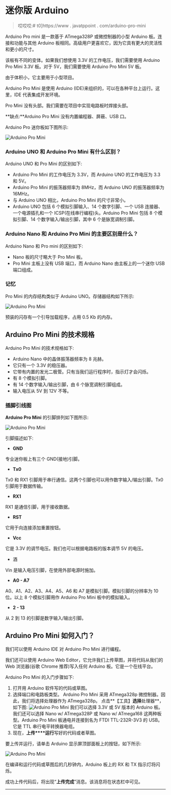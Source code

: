 # 迷你版 Arduino

> 哎哎哎:# t0]https://www . javatppoint . com/arduino-pro-mini

Arduino Pro mini 是一款基于 ATmega328P 或微控制器的小型 Arduino 板。连接和功能与其他 Arduino 板相同。高级用户更喜欢它，因为它具有更大的灵活性和更小的尺寸。

该板有不同的变体。如果我们想使用 3.3V 的工作电压，我们需要使用 Arduino Pro Mini 3.3V 板。对于 5V，我们需要使用 Arduino Pro Mini 5V 板。

由于体积小，它主要用于小型项目。

Arduino Pro Mini 是使用 Arduino (IDE)来组织的，可以在各种平台上运行。这里，IDE 代表集成开发环境。

Pro Mini 没有头部。我们需要在项目中实现电路板时焊接头部。

**缺点:**Arduino Pro Mini 没有内置编程器、屏蔽、USB 口。

Arduino Pro 迷你板如下图所示:

![Arduino Pro Mini](img/fabcd8ec68a62d0a1162e98d0acadafc.png)

### Arduino UNO 和 Arduino Pro Mini 有什么区别？

Arduino UNO 和 Pro Mini 的区别如下:

*   Arduino Pro Mini 的工作电压为 3.3V，而 Arduino UNO 的工作电压为 3.3 和 5V。
*   Arduino Pro Mini 的振荡器频率为 8MHz，而 Arduino UNO 的振荡器频率为 16MHz。
*   与 Arduino UNO 相比，Arduino Pro Mini 的尺寸非常小。
*   Arduino UNO 包括 6 个模拟引脚输入、14 个数字引脚、一个 USB 连接器、一个电源插孔和一个 ICSP(在线串行编程)头。Arduino Pro Mini 包括 8 个模拟引脚、14 个数字输入/输出引脚，其中 6 个是脉宽调制引脚。

### Arduino Nano 和 Arduino Pro Mini 的主要区别是什么？

Arduino Nano 和 Pro mini 的区别如下:

*   Nano 板的尺寸略大于 Pro Mini 板。
*   Pro Mini 主板上没有 USB 端口，而 Arduino Nano 由主板上的一个迷你 USB 端口组成。

### 记忆

Pro Mini 的内存结构类似于 Arduino UNO。存储器结构如下所示:

![Arduino Pro Mini](img/ca0f741831231f1796eee54a31fc3823.png)

预装的闪存有一个引导加载程序，占用 0.5 Kb 的内存。

## Arduino Pro Mini 的技术规格

Arduino Pro Mini 的技术规格如下:

*   Arduino Nano 中的晶体振荡器频率为 8 兆赫。
*   它只有一个 3.3V 的稳压器。
*   它带有内置的发光二极管。只有当我们运行程序时，指示灯才会闪烁。
*   有 8 个模拟引脚。
*   有 14 个数字输入/输出引脚，由 6 个脉宽调制引脚组成。
*   输入电压从 5V 到 12V 不等。

### 插脚引线图

**Arduino Pro Mini** 的引脚排列如下图所示:

![Arduino Pro Mini](img/7d59a9b1cba9ff1c56ceb73bc78e7c82.png)

引脚描述如下:

*   **GND**

专业迷你板上有三个 GND(接地)引脚。

*   **Tx0**

Tx0 和 RX1 引脚用于串行通信。这两个引脚也可以用作数字输入/输出引脚。Tx0 引脚用于数据传输。

*   **RX1**

RX1 是通信引脚，用于接收数据。

*   **RST**

它用于向连接添加重置按钮。

*   **Vcc**

它是 3.3V 的调节电压。我们也可以根据电路板的版本调节 5V 的电压。

*   酒

Vin 是输入电压引脚，在使用外部电源时施加。

*   **A0 - A7**

A0、A1、A2、A3、A4、A5、A6 和 A7 是模拟引脚。模拟引脚的分辨率为 10 位。以上 8 个模拟引脚用作 Arduino Pro Mini 板中的模拟输入。

*   **2 - 13**

从 2 到 13 的引脚是数字输入/输出引脚。

## Arduino Pro Mini 如何入门？

我们可以使用 Arduino IDE 对 Arduino Pro Mini 进行编程。

我们还可以使用 Arduino Web Editor，它允许我们上传草图，并将代码从我们的 Web 浏览器(谷歌 Chrome 推荐)写入任何 Arduino 板。它是一个在线平台。

Arduino Pro Mini 的入门步骤如下:

1.  打开用 Arduino 软件写的代码或草图。
2.  选择端口和电路板类型。
    Arduino Pro Mini 采用 ATmega328p 微控制器。因此，我们将选择处理器作为 ATmega328p。
    点击**【工具】**选择**处理器**，如下图:
    ![Arduino Pro Mini](img/52ff05cebd4448081ffda01a7ada651e.png)
    我们可以选择 3.3V 或 5V 版本的 Arduino 板。我们还可以选择 Nano w/ ATmega328P 或 Nano w/ ATmega168 这两种板型。Arduino Pro Mini 板通电并连接到名为 FTDI TTL-232R-3V3 的 USB。它是 TTL 串行电平转换器电缆。
3.  现在，**上传****运行**写好的代码或者草图。

要上传并运行，请单击 Arduino 显示屏顶部面板上的按钮，如下所示:

![Arduino Pro Mini](img/a1f124623e7318569ec93756fc7edf29.png)

在编译和运行代码或草图后的几秒钟内，Arduino 板上的 RX 和 TX 指示灯将闪烁。

成功上传代码后，将出现“**上传完成**”消息。该消息将在状态栏中可见。

* * *
